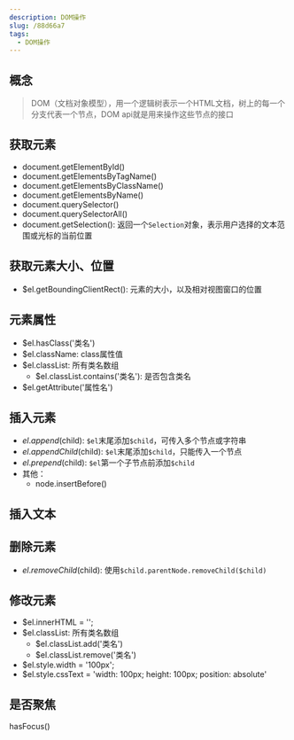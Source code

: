 ```yaml
---
description: DOM操作
slug: /88d66a7
tags: 
  - DOM操作
---
```


## 概念
> DOM（文档对象模型），用一个逻辑树表示一个HTML文档，树上的每一个分支代表一个节点，DOM api就是用来操作这些节点的接口
## 获取元素
  + document.getElementById()
  + document.getElementsByTagName()
  + document.getElementsByClassName()
  + document.getElementsByName()
  + document.querySelector()
  + document.querySelectorAll()
  + document.getSelection(): 返回一个`Selection`对象，表示用户选择的文本范围或光标的当前位置

## 获取元素大小、位置
  + $el.getBoundingClientRect(): 元素的大小，以及相对视图窗口的位置


## 元素属性
  + $el.hasClass('类名')
  + $el.className: class属性值
  + $el.classList: 所有类名数组
    + $el.classList.contains('类名'): 是否包含类名
  + $el.getAttribute('属性名')


## 插入元素
  + $el.append($child): `$el`末尾添加`$child`，可传入多个节点或字符串
  + $el.appendChild($child): `$el`末尾添加`$child`，只能传入一个节点
  + $el.prepend($child): `$el`第一个子节点前添加`$child`
  + 其他：
    + node.insertBefore()


## 插入文本


## 删除元素
  + $el.removeChild($child): 使用`$child.parentNode.removeChild($child)`


## 修改元素
  + $el.innerHTML = '';
  + $el.classList: 所有类名数组
    + $el.classList.add('类名')
    + $el.classList.remove('类名')
  + $el.style.width = '100px';
  + $el.style.cssText = 'width: 100px; height: 100px; position: absolute'


## 是否聚焦
hasFocus()

